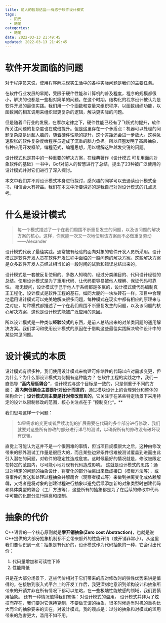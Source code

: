```yaml
---
title: 前人的智慧结晶——有感于软件设计模式
tags:
  - 阳光
  - 随笔
categories:
  - 随笔
date: 2022-03-13 21:49:45
updated: 2022-03-13 21:49:45
---
```




# 软件开发面临的问题

对于程序员来说，使用程序解决现实生活中的各种实际问题是我们的主要任务。

在软件行业发展的早期，受限于硬件性能和计算机的普及程度，程序的规模都很小，解决的也都是一些相对简单的问题。在这个时期，结构化的程序设计被认为是软件开发的最佳实践。我们用一个个函数和变量来组织程序，以函数组织功能，以函数间的相互调用来组织起更复杂的逻辑，解决更实际的问题。

但是随着IT行业的发展，在摩尔定律之下，硬件性能已经有了飞跃式的提升，软件所关注问题的复杂度也在成倍提升。但是这里存在一个矛盾点：机器可以处理的问题复杂度是远超人脑的，随着硬件性能的提升，这个差距还会进一步放大。这种急速膨胀的软件复杂度给程序员造成了沉重的脑力负担。所以IT圈发明了高层抽象，各种应用开发框架，编程范式，编程思想，用以缓解这种越发尖锐的问题。

设计模式也是其中的一种重要的解决方案，在经典著作《设计模式 可复用面向对象软件的基础》一书中，Gof对前人的智慧进行了总结，提出了23种被广泛使用的设计模式并对它们进行了深入探讨。

本文中我们并不对设计模式本身进行探讨，感兴趣的同学可以去通读设计模式全书，相信会大有裨益。我们在本文中所要讲述的是我自己对对设计模式的几点思考。

<!-- more -->

# 什么是设计模式
> 每一个模式描述了一个在我们周围不断重复发生的问题，以及该问题的解决方案的核心。这样，你就能一次又一次地使用该方案而不必做重复劳动
> ——Alexander

设计模式代表了最佳实践，通常被有经验的面向对象的软件开发人员所采用。设计模式是软件开发人员在软件开发过程中面临的一般问题的解决方案。这些解决方案是众多软件开发人员经过相当长的一段时间的试验和错误总结出来的。

设计模式是一套被反复使用的、多数人知晓的、经过分类编目的、代码设计经验的总结。使用设计模式是为了重用代码、让代码更容易被他人理解、保证代码可靠性。 毫无疑问，设计模式于己于他人于系统都是多赢的，设计模式使代码编制真正工程化，设计模式是软件工程的基石，如同大厦的一块块砖石一样。项目中合理地运用设计模式可以完美地解决很多问题，每种模式在现实中都有相应的原理来与之对应，每种模式都描述了一个在我们周围不断重复发生的问题，以及该问题的核心解决方案，这也是设计模式能被广泛应用的原因。

所以设计模式是一种类似**经验公式**的东西，是前人总结出来的对某类问题的通用解决方案。我们学习和使用设计模式的原因在于借助这些最佳实践解决软件设计中的某些常见问题。


# 设计模式的本质

设计模式有很多种，我们使用设计模式来构建可伸缩性的代码以应对需求变更，但为什么？为什么那设计模式为何拥有这种能力？
在软件工程的实践之中，我们一直倡导 **“高内居低耦合”**，设计模式与这个目标是一致的，只是侧重于不同的方面：
**高内聚低耦合主要是针对设计而言的**，通过模块设计上的合理划分和整体的架构合计；**设计模式则主要是针对修改而言的**，它关注于在某些特定场景下采用特定的设计以限制修改的范围，核心关注点在于 ”控制变化“。**

我们思考这样一个问题：
> 如果需求的变更或者后续功能的扩展需要在代码的多个部分进行修改，我们就要对这些所有修改的部分进行详尽的测试，以确保所有的修改没有破坏现有逻辑。

直觉上可能认为这并不是一个很困难的事情，但当项目规模很大之后，这种由修改带来的额外测试工作量是很巨大的，而且某些边界条件很难被测试覆盖到进而由此引入潜在的问题，对软件的稳定性造成危害。这时候最好的情况就是，修改被限定在特定的范围内，尽可能小地对现有代码造成影响。
这就是设计模式的思路：通过对特定的问题的抽象设计，将变化的部分抽离出来做成接口（模板方法等），或将事件的发送和处理过程抽象并解耦合（观察者模式等）来做到抽离变化或依赖解耦，又或者是将对象的创建过程进行抽象以避免后续添加新的对象类型时创建代码和具体类型的耦合（工厂方法等），这些所有的抽象都是为了在后续的修改中代码中可能的化部分进行隔离和控制。


# 抽象的代价

C++语言的一个核心原则就是**零开销抽象(Zero cost Abstraction)**，也就是说C++提供的大部分抽象机制都不会带来额外的性能开销（或开销非常小）。从这里我们要认识到一点：抽象是有代价的，设计模式作为代码抽象的一种，它会付出代价：
1. 代码量增加和可读性下降
2. 性能降低

只是在大部分场景下，这些代价相对于它们带来的应对修改时的弹性优势来讲是值得的。在接触到嵌入式平台上的开发工作后，我更深刻地意识到架构设计和抽象所带来的开销并非在所有情况下都可以忽略，在一些极端性能敏感的领域，我们要慎用抽象。
还有一种情况值得我们警惕：对设计模式的滥用。
设计模式并非为了炫技而存在，我们要对它保持克制，不要做无谓的抽象，很多时候适当时机的重构比大而全的抽象要来的实在。对设计模式，我的观点是：过分的抽象和对模式的滥用带来的危害更大，滥用不如不用。